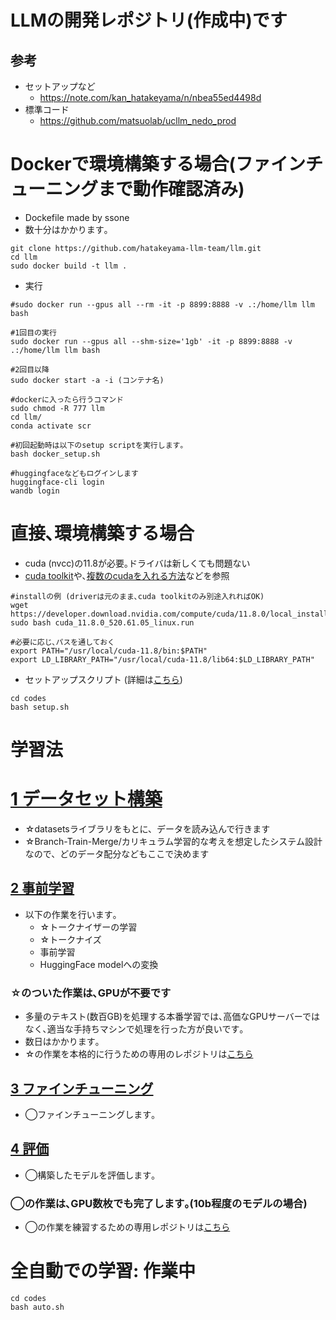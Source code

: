 # LLMの開発レポジトリ(作成中)です
## 参考
- セットアップなど
  - https://note.com/kan_hatakeyama/n/nbea55ed4498d
- 標準コード
  - https://github.com/matsuolab/ucllm_nedo_prod

# Dockerで環境構築する場合(ファインチューニングまで動作確認済み)
- Dockefile made by ssone
- 数十分はかかります｡
~~~
git clone https://github.com/hatakeyama-llm-team/llm.git
cd llm
sudo docker build -t llm .
~~~

- 実行
~~~
#sudo docker run --gpus all --rm -it -p 8899:8888 -v .:/home/llm llm bash

#1回目の実行
sudo docker run --gpus all --shm-size='1gb' -it -p 8899:8888 -v .:/home/llm llm bash

#2回目以降
sudo docker start -a -i (コンテナ名)

#dockerに入ったら行うコマンド
sudo chmod -R 777 llm
cd llm/
conda activate scr

#初回起動時は以下のsetup scriptを実行します｡
bash docker_setup.sh

#huggingfaceなどもログインします
huggingface-cli login
wandb login 

~~~



# 直接､環境構築する場合
- cuda (nvcc)の11.8が必要｡ドライバは新しくても問題ない
- [cuda toolkit](https://developer.nvidia.com/cuda-11-8-0-download-archive?target_os=Linux&target_arch=x86_64&Distribution=Ubuntu&target_version=18.04&target_type=runfile_local)や､[複数のcudaを入れる方法](https://qiita.com/takeajioka/items/8737fab5cffbe0118fea)などを参照
~~~
#installの例 (driverは元のまま､cuda toolkitのみ別途入れればOK)
wget https://developer.download.nvidia.com/compute/cuda/11.8.0/local_installers/cuda_11.8.0_520.61.05_linux.run
sudo bash cuda_11.8.0_520.61.05_linux.run

#必要に応じ､パスを通しておく
export PATH="/usr/local/cuda-11.8/bin:$PATH"
export LD_LIBRARY_PATH="/usr/local/cuda-11.8/lib64:$LD_LIBRARY_PATH"
~~~

- セットアップスクリプト  (詳細は[こちら](https://note.com/kan_hatakeyama/n/nbea55ed4498d))
~~~
cd codes
bash setup.sh
~~~

# 学習法
# [1 データセット構築](./codes/1_load_dataset/)
- ☆datasetsライブラリをもとに、データを読み込んで行きます
- ☆Branch-Train-Merge/カリキュラム学習的な考えを想定したシステム設計なので、どのデータ配分などもここで決めます
  
## [2 事前学習](./codes/2_pretrain/)
- 以下の作業を行います｡
  - ☆トークナイザーの学習
  - ☆トークナイズ
  - 事前学習
  - HuggingFace modelへの変換

### ☆のついた作業は､GPUが不要です
- 多量のテキスト(数百GB)を処理する本番学習では､高価なGPUサーバーではなく､適当な手持ちマシンで処理を行った方が良いです｡
- 数日はかかります｡
- ☆の作業を本格的に行うための専用のレポジトリは[こちら](https://github.com/hatakeyama-llm-team/Dataset_for_BTM)


## [3 ファインチューニング](./codes/3_finetune/)
- ◯ファインチューニングします｡

## [4 評価](./codes/4_eval/)
- ◯構築したモデルを評価します｡

### ◯の作業は､GPU数枚でも完了します｡(10b程度のモデルの場合)
- ◯の作業を練習するための専用レポジトリは[こちら](https://github.com/hatakeyama-llm-team/EvalPractice)

# 全自動での学習: 作業中
~~~
cd codes
bash auto.sh
~~~
